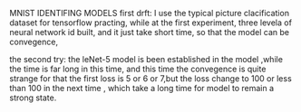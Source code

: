MNIST IDENTIFING MODELS 
first drft:
  I use the typical picture clacification dataset for tensorflow practing, while at the first experiment, three levela of neural network id built, and it just take short time, so that the model can be convegence, 
  
  the second try:
    the leNet-5 model is been established in the model ,while the time is far long in this time, and this time the convegence is quite strange for that the first loss is 5 or 6 or 7,but the loss change to 100 or less than 100 in the next time , which take a long time for model to remain a strong state.
    
